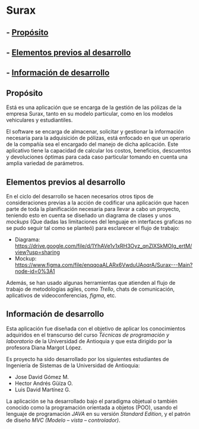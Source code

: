 # Surax

## - [Propósito](README.md/#propósito)
## - [Elementos previos al desarrollo](README.md/elementos-previos-al-desarrollo)
## - [Información de desarrollo](README.md/#información-de-desarrollo)



## Propósito

Está es una aplicación que se encarga de la gestión de las pólizas de la empresa Surax, tanto en su modelo particular, como en los modelos vehiculares y estudiantiles.

El software se encarga de almacenar, solicitar y gestionar la información necesaria para la adquisición de pólizas, está enfocado en que un operario de la compañía sea el encargado del manejo de dicha aplicación.
Este aplicativo tiene la capacidad de calcular los costos, beneficios, descuentos y devoluciones óptimas para cada caso particular tomando en cuenta una amplia variedad de parámetros.


## Elementos previos al desarrollo

En el ciclo del desarrollo se hacen necesarios otros tipos de consideraciones previas a la acción de codificar una aplicación que hacen parte de toda la planificación necesaria para llevar a cabo un proyecto, teniendo esto en cuenta se diseñado un diagrama de clases y unos *mockups* (Que dadas las limitaciones del lenguaje en interfaces graficas no se pudo seguir tal como se planteó) para esclarecer el flujo de trabajo:

-	Diagrama: https://drive.google.com/file/d/1YhAVe1v1xRH3Oyz_qnZlXSkMOIg_ertM/view?usp=sharing
-	Mockup: https://www.figma.com/file/enqqoaALARx6VwduUAoqrA/Surax---Main?node-id=0%3A1

Además, se han usado algunas herramientas que atienden al flujo de trabajo de metodologías agiles, como *Trello*, chats de comunicación, aplicativos de videoconferencias, *figma*, etc.


## Información de desarrollo

Esta aplicación fue diseñada con el objetivo de aplicar los conocimientos adquiridos en el transcurso del curso *Técnicas de programación y laboratorio* de la Universidad de Antioquia y que esta dirigido por la profesora Diana Margot López.

Es proyecto ha sido desarrollado por los siguientes estudiantes de Ingeniería de Sistemas de la Universidad de Antioquia:

-	Jose David Gómez M.
-	Hector Andrés Güíza O.
-	Luis David Martínez G.

La aplicación se ha desarrollado bajo el paradigma objetual o también conocido como la programación orientada a objetos (POO), usando el lenguaje de programación *JAVA* en su versión *Standard Edition*, y el patrón de diseño *MVC (Modelo – vista – controlador)*.
